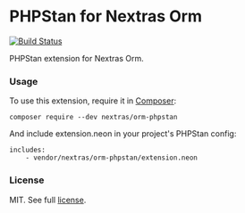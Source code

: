 PHPStan for Nextras Orm
=======================

[![Build Status](https://travis-ci.org/nextras/orm-phpstan.svg?branch=master)](https://travis-ci.org/nextras/orm-phpstan)


PHPStan extension for Nextras Orm.

### Usage

To use this extension, require it in [Composer](https://getcomposer.org/):

```
composer require --dev nextras/orm-phpstan
```

And include extension.neon in your project's PHPStan config:

```
includes:
	- vendor/nextras/orm-phpstan/extension.neon
```
 
### License

MIT. See full [license](license.md).
